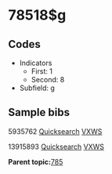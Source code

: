 # 78518$g

## Codes

-   Indicators
    -   First: 1
    -   Second: 8
-   Subfield: g

## Sample bibs

5935762 [Quicksearch](https://search.library.yale.edu/catalog/5935762) [VXWS](http://prodorbis.library.yale.edu:7014/vxws/GetHoldingsService?bibId=5935762)

13915893 [Quicksearch](https://search.library.yale.edu/catalog/13915893) [VXWS](http://prodorbis.library.yale.edu:7014/vxws/GetHoldingsService?bibId=13915893)

**Parent topic:**[785](../../tags/785/785.md)

